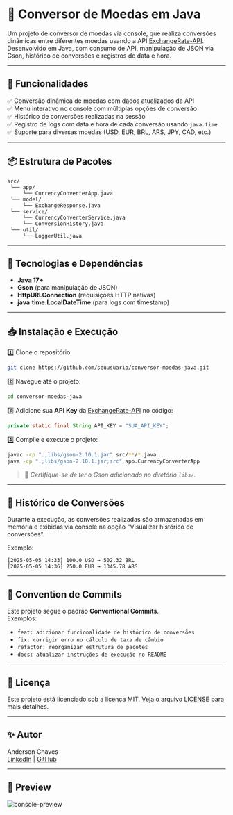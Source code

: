 # 💱 Conversor de Moedas em Java

Um projeto de conversor de moedas via console, que realiza conversões dinâmicas entre diferentes moedas usando a
API [ExchangeRate-API](https://www.exchangerate-api.com/). Desenvolvido em Java, com consumo de API, manipulação de JSON
via Gson, histórico de conversões e registros de data e hora.

---

## 📌 Funcionalidades

✅ Conversão dinâmica de moedas com dados atualizados da API  
✅ Menu interativo no console com múltiplas opções de conversão  
✅ Histórico de conversões realizadas na sessão  
✅ Registro de logs com data e hora de cada conversão usando `java.time`  
✅ Suporte para diversas moedas (USD, EUR, BRL, ARS, JPY, CAD, etc.)

---

## 📦 Estrutura de Pacotes

```
src/
 └── app/
     └── CurrencyConverterApp.java
 └── model/
     └── ExchangeResponse.java
 └── service/
     └── CurrencyConverterService.java
     └── ConversionHistory.java
 └── util/
     └── LoggerUtil.java
```

---

## 🔧 Tecnologias e Dependências

- **Java 17+**
- **Gson** (para manipulação de JSON)
- **HttpURLConnection** (requisições HTTP nativas)
- **java.time.LocalDateTime** (para logs com timestamp)

---

## 📥 Instalação e Execução

1️⃣ Clone o repositório:

```bash
git clone https://github.com/seuusuario/conversor-moedas-java.git
```

2️⃣ Navegue até o projeto:

```bash
cd conversor-moedas-java
```

3️⃣ Adicione sua **API Key** da [ExchangeRate-API](https://www.exchangerate-api.com/) no código:

```java
private static final String API_KEY = "SUA_API_KEY";
```

4️⃣ Compile e execute o projeto:

```bash
javac -cp ".;libs/gson-2.10.1.jar" src/**/*.java
java -cp ".;libs/gson-2.10.1.jar;src" app.CurrencyConverterApp
```

> 📌 *Certifique-se de ter o Gson adicionado no diretório `libs/`.*

---

## 💾 Histórico de Conversões

Durante a execução, as conversões realizadas são armazenadas em memória e exibidas via console na opção "Visualizar
histórico de conversões".

Exemplo:

```
[2025-05-05 14:33] 100.0 USD → 502.32 BRL
[2025-05-05 14:36] 250.0 EUR → 1345.78 ARS
```

---

## 📑 Convention de Commits

Este projeto segue o padrão **Conventional Commits**.  
Exemplos:

- `feat: adicionar funcionalidade de histórico de conversões`
- `fix: corrigir erro no cálculo de taxa de câmbio`
- `refactor: reorganizar estrutura de pacotes`
- `docs: atualizar instruções de execução no README`

---

## 📖 Licença

Este projeto está licenciado sob a licença MIT. Veja o arquivo [LICENSE](LICENSE) para mais detalhes.

---

## ✨ Autor

Anderson Chaves  
[LinkedIn](https://www.linkedin.com/in/seulinkedin) | [GitHub](https://github.com/seuusuario)

---

## 📸 Preview

![console-preview](./assets/console-preview.png)

